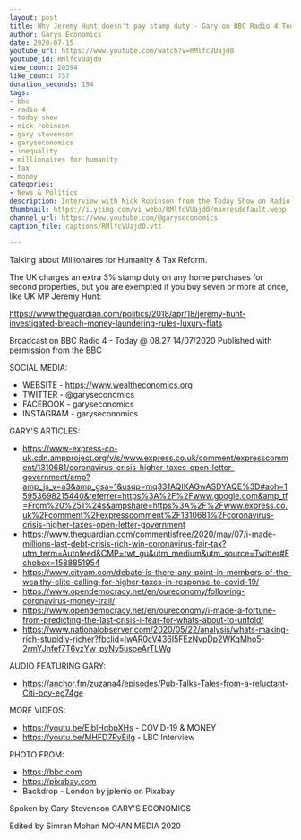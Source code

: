 ```yaml
---
layout: post
title: Why Jeremy Hunt doesn't pay stamp duty - Gary on BBC Radio 4 Today Show with Nick Robinson
author: Garys Economics
date: 2020-07-15
youtube_url: https://www.youtube.com/watch?v=RMlfcVUajd0
youtube_id: RMlfcVUajd0
view_count: 20394
like_count: 757
duration_seconds: 194
tags:
- bbc
- radio 4
- today show
- nick robinson
- gary stevenson
- garyseconomics
- inequality
- millionaires for humanity
- tax
- money
categories:
- News & Politics
description: Interview with Nick Robinson from the Today Show on Radio 4 .
thumbnail: https://i.ytimg.com/vi_webp/RMlfcVUajd0/maxresdefault.webp
channel_url: https://www.youtube.com/@garyseconomics
caption_file: captions/RMlfcVUajd0.vtt

---
```


Talking about Millionaires for Humanity & Tax Reform.

The UK charges an extra 3% stamp duty on any home purchases for second properties, but you are exempted if you buy seven or more at once, like UK MP Jeremy Hunt:

https://www.theguardian.com/politics/2018/apr/18/jeremy-hunt-investigated-breach-money-laundering-rules-luxury-flats

Broadcast on BBC Radio 4 - Today  @ 08.27 14/07/2020
Published with permission from the BBC


SOCIAL MEDIA:
- WEBSITE - https://www.wealtheconomics.org
- TWITTER - @garyseconomics
- FACEBOOK - garyseconomics
- INSTAGRAM - garyseconomics


GARY'S ARTICLES:
- https://www-express-co-uk.cdn.ampproject.org/v/s/www.express.co.uk/comment/expresscomment/1310681/coronavirus-crisis-higher-taxes-open-letter-government/amp?amp_js_v=a3&amp_gsa=1&usqp=mq331AQIKAGwASDYAQE%3D#aoh=15953698215440&referrer=https%3A%2F%2Fwww.google.com&amp_tf=From%20%251%24s&ampshare=https%3A%2F%2Fwww.express.co.uk%2Fcomment%2Fexpresscomment%2F1310681%2Fcoronavirus-crisis-higher-taxes-open-letter-government
- https://www.theguardian.com/commentisfree/2020/may/07/i-made-millions-last-debt-crisis-rich-win-coronavirus-fair-tax?utm_term=Autofeed&CMP=twt_gu&utm_medium&utm_source=Twitter#Echobox=1588851954
- https://www.cityam.com/debate-is-there-any-point-in-members-of-the-wealthy-elite-calling-for-higher-taxes-in-response-to-covid-19/
- https://www.opendemocracy.net/en/oureconomy/following-coronavirus-money-trail/
- https://www.opendemocracy.net/en/oureconomy/i-made-a-fortune-from-predicting-the-last-crisis-i-fear-for-whats-about-to-unfold/
- https://www.nationalobserver.com/2020/05/22/analysis/whats-making-rich-stupidly-richer?fbclid=IwAR0cV436I5FEzNvpDp2WKqMho5-2rmYJnfef7T6vzYw_pyNy5usoeArTLWg



AUDIO FEATURING GARY:  
- https://anchor.fm/zuzana4/episodes/Pub-Talks-Tales-from-a-reluctant-Citi-boy-eg74ge


MORE VIDEOS:
- https://youtu.be/EiblHqbpXHs - COVID-19 & MONEY
- https://youtu.be/MHFD7PyEiIg - LBC Interview


PHOTO FROM:
- https://bbc.com
- https://pixabay.com
- Backdrop - London by jplenio on Pixabay


Spoken by Gary Stevenson
GARY'S ECONOMICS


Edited by Simran Mohan 
MOHAN MEDIA 2020
